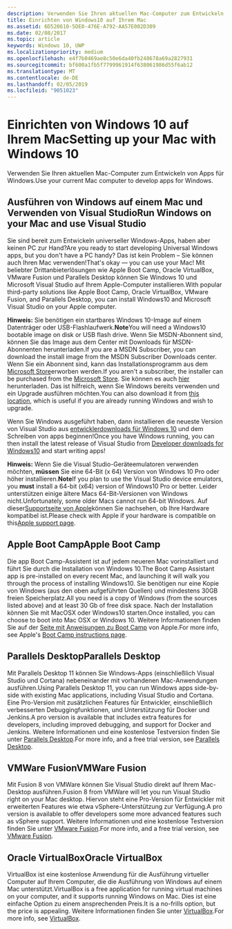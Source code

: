 ```yaml
---
description: Verwenden Sie Ihren aktuellen Mac-Computer zum Entwickeln von Apps für Windows.
title: Einrichten von Windows10 auf Ihrem Mac
ms.assetid: 6D520610-5DE0-476E-A792-AA57E002D309
ms.date: 02/08/2017
ms.topic: article
keywords: Windows 10, UWP
ms.localizationpriority: medium
ms.openlocfilehash: e4f7b0469ae8c50e6da40fb248678a69a2827931
ms.sourcegitcommit: bf600a1fb5f7799961914f638061986d55f6ab12
ms.translationtype: MT
ms.contentlocale: de-DE
ms.lasthandoff: 02/05/2019
ms.locfileid: "9051023"
---
```

# <a name="setting-up-your-mac-with-windows-10"></a><span data-ttu-id="47bf6-104">Einrichten von Windows 10 auf Ihrem Mac</span><span class="sxs-lookup"><span data-stu-id="47bf6-104">Setting up your Mac with Windows 10</span></span>


<span data-ttu-id="47bf6-105">Verwenden Sie Ihren aktuellen Mac-Computer zum Entwickeln von Apps für Windows.</span><span class="sxs-lookup"><span data-stu-id="47bf6-105">Use your current Mac computer to develop apps for Windows.</span></span>

## <a name="run-windows-on-your-mac-and-use-visual-studio"></a><span data-ttu-id="47bf6-106">Ausführen von Windows auf einem Mac und Verwenden von Visual Studio</span><span class="sxs-lookup"><span data-stu-id="47bf6-106">Run Windows on your Mac and use Visual Studio</span></span>

<span data-ttu-id="47bf6-107">Sie sind bereit zum Entwickeln universeller Windows-Apps, haben aber keinen PC zur Hand?</span><span class="sxs-lookup"><span data-stu-id="47bf6-107">Are you ready to start developing Universal Windows apps, but you don't have a PC handy?</span></span> <span data-ttu-id="47bf6-108">Das ist kein Problem – Sie können auch Ihren Mac verwenden!</span><span class="sxs-lookup"><span data-stu-id="47bf6-108">That's okay — you can use your Mac!</span></span> <span data-ttu-id="47bf6-109">Mit beliebter Drittanbieterlösungen wie Apple Boot Camp, Oracle VirtualBox, VMware Fusion und Parallels Desktop können Sie Windows 10 und Microsoft Visual Studio auf Ihrem Apple-Computer installieren.</span><span class="sxs-lookup"><span data-stu-id="47bf6-109">With popular third-party solutions like Apple Boot Camp, Oracle VirtualBox, VMware Fusion, and Parallels Desktop, you can install Windows10 and Microsoft Visual Studio on your Apple computer.</span></span>

<span data-ttu-id="47bf6-110">**Hinweis:** Sie benötigen ein startbares Windows 10-Image auf einem Datenträger oder USB-Flashlaufwerk.</span><span class="sxs-lookup"><span data-stu-id="47bf6-110">**Note**You will need a Windows10 bootable image on disk or USB flash drive.</span></span> <span data-ttu-id="47bf6-111">Wenn Sie MSDN-Abonnent sind, können Sie das Image aus dem Center mit Downloads für MSDN-Abonnenten herunterladen.</span><span class="sxs-lookup"><span data-stu-id="47bf6-111">If you are a MSDN Subscriber, you can download the install image from the MSDN Subscriber Downloads center.</span></span> <span data-ttu-id="47bf6-112">Wenn Sie ein Abonnent sind, kann das Installationsprogramm aus dem [Microsoft Store](https://apps.microsoft.com/windows/app)erworben werden.</span><span class="sxs-lookup"><span data-stu-id="47bf6-112">If you aren't a subscriber, the installer can be purchased from the [Microsoft Store](https://apps.microsoft.com/windows/app).</span></span> <span data-ttu-id="47bf6-113">Sie können es auch [hier](https://go.microsoft.com/fwlink/?LinkId=623906) herunterladen. Das ist hilfreich, wenn Sie Windows bereits verwenden und ein Upgrade ausführen möchten.</span><span class="sxs-lookup"><span data-stu-id="47bf6-113">You can also download it from [this location](https://go.microsoft.com/fwlink/?LinkId=623906), which is useful if you are already running Windows and wish to upgrade.</span></span>

<span data-ttu-id="47bf6-114">Wenn Sie Windows ausgeführt haben, dann installieren die neueste Version von Visual Studio aus [entwicklerdownloads für Windows 10](https://developer.microsoft.com/en-us/windows/downloads) und dem Schreiben von apps beginnen!</span><span class="sxs-lookup"><span data-stu-id="47bf6-114">Once you have Windows running, you can then install the latest release of Visual Studio from [Developer downloads for Windows10](https://developer.microsoft.com/en-us/windows/downloads) and start writing apps!</span></span>

<span data-ttu-id="47bf6-115">**Hinweis:** Wenn Sie die Visual Studio-Geräteemulatoren verwenden möchten, **müssen** Sie eine 64-Bit (x 64) Version von Windows 10 Pro oder höher installieren.</span><span class="sxs-lookup"><span data-stu-id="47bf6-115">**Note**If you plan to use the Visual Studio device emulators, you **must** install a 64-bit (x64) version of Windows10 Pro or better.</span></span> <span data-ttu-id="47bf6-116">Leider unterstützen einige ältere Macs 64-Bit-Versionen von Windows nicht.</span><span class="sxs-lookup"><span data-stu-id="47bf6-116">Unfortunately, some older Macs cannot run 64-bit Windows.</span></span> <span data-ttu-id="47bf6-117">Auf dieser[Supportseite von Apple](https://go.microsoft.com/fwlink/p/?LinkID=397959)können Sie nachsehen, ob Ihre Hardware kompatibel ist.</span><span class="sxs-lookup"><span data-stu-id="47bf6-117">Please check with Apple if your hardware is compatible on this[Apple support page](https://go.microsoft.com/fwlink/p/?LinkID=397959).</span></span>

## <a name="apple-boot-camp"></a><span data-ttu-id="47bf6-118">Apple Boot Camp</span><span class="sxs-lookup"><span data-stu-id="47bf6-118">Apple Boot Camp</span></span>

<span data-ttu-id="47bf6-119">Die app Boot Camp-Assistent ist auf jedem neueren Mac vorinstalliert und führt Sie durch die Installation von Windows 10.</span><span class="sxs-lookup"><span data-stu-id="47bf6-119">The Boot Camp Assistant app is pre-installed on every recent Mac, and launching it will walk you through the process of installing Windows10.</span></span> <span data-ttu-id="47bf6-120">Sie benötigen nur eine Kopie von Windows (aus den oben aufgeführten Quellen) und mindestens 30GB freien Speicherplatz.</span><span class="sxs-lookup"><span data-stu-id="47bf6-120">All you need is a copy of Windows (from the sources listed above) and at least 30 Gb of free disk space.</span></span> <span data-ttu-id="47bf6-121">Nach der Installation können Sie mit MacOSX oder Windows10 starten.</span><span class="sxs-lookup"><span data-stu-id="47bf6-121">Once installed, you can choose to boot into Mac OSX or Windows 10.</span></span> <span data-ttu-id="47bf6-122">Weitere Informationen finden Sie auf der [Seite mit Anweisungen zu Boot Camp](https://go.microsoft.com/fwlink/?LinkId=623912) von Apple.</span><span class="sxs-lookup"><span data-stu-id="47bf6-122">For more info, see Apple's [Boot Camp instructions page](https://go.microsoft.com/fwlink/?LinkId=623912).</span></span>

## <a name="parallels-desktop"></a><span data-ttu-id="47bf6-123">Parallels Desktop</span><span class="sxs-lookup"><span data-stu-id="47bf6-123">Parallels Desktop</span></span>

<span data-ttu-id="47bf6-124">Mit Parallels Desktop 11 können Sie Windows-Apps (einschließlich Visual Studio und Cortana) nebeneinander mit vorhandenen Mac-Anwendungen ausführen.</span><span class="sxs-lookup"><span data-stu-id="47bf6-124">Using Parallels Desktop 11, you can run Windows apps side-by-side with existing Mac applications, including Visual Studio and Cortana.</span></span> <span data-ttu-id="47bf6-125">Eine Pro-Version mit zusätzlichen Features für Entwickler, einschließlich verbesserten Debuggingfunktionen, und Unterstützung für Docker und Jenkins.</span><span class="sxs-lookup"><span data-stu-id="47bf6-125">A pro version is available that includes extra features for developers, including improved debugging, and support for Docker and Jenkins.</span></span> <span data-ttu-id="47bf6-126">Weitere Informationen und eine kostenlose Testversion finden Sie unter [Parallels Desktop](https://go.microsoft.com/fwlink/p/?LinkId=281827).</span><span class="sxs-lookup"><span data-stu-id="47bf6-126">For more info, and a free trial version, see [Parallels Desktop](https://go.microsoft.com/fwlink/p/?LinkId=281827).</span></span>

## <a name="vmware-fusion"></a><span data-ttu-id="47bf6-127">VMWare Fusion</span><span class="sxs-lookup"><span data-stu-id="47bf6-127">VMWare Fusion</span></span>

<span data-ttu-id="47bf6-128">Mit Fusion 8 von VMWare können Sie Visual Studio direkt auf Ihrem Mac-Desktop ausführen.</span><span class="sxs-lookup"><span data-stu-id="47bf6-128">Fusion 8 from VMWare will let you run Visual Studio right on your Mac desktop.</span></span> <span data-ttu-id="47bf6-129">Hiervon steht eine Pro-Version für Entwickler mit erweiterten Features wie etwa vSphere-Unterstützung zur Verfügung.</span><span class="sxs-lookup"><span data-stu-id="47bf6-129">A pro version is available to offer developers some more advanced features such as vSphere support.</span></span> <span data-ttu-id="47bf6-130">Weitere Informationen und eine kostenlose Testversion finden Sie unter [VMware Fusion](https://go.microsoft.com/fwlink/p/?LinkId=281826).</span><span class="sxs-lookup"><span data-stu-id="47bf6-130">For more info, and a free trial version, see [VMware Fusion](https://go.microsoft.com/fwlink/p/?LinkId=281826).</span></span>

## <a name="oracle-virtualbox"></a><span data-ttu-id="47bf6-131">Oracle VirtualBox</span><span class="sxs-lookup"><span data-stu-id="47bf6-131">Oracle VirtualBox</span></span>

<span data-ttu-id="47bf6-132">VirtualBox ist eine kostenlose Anwendung für die Ausführung virtueller Computer auf Ihrem Computer, die die Ausführung von Windows auf einem Mac unterstützt.</span><span class="sxs-lookup"><span data-stu-id="47bf6-132">VirtualBox is a free application for running virtual machines on your computer, and it supports running Windows on Mac.</span></span> <span data-ttu-id="47bf6-133">Dies ist eine einfache Option zu einem ansprechenden Preis.</span><span class="sxs-lookup"><span data-stu-id="47bf6-133">It is a no-frills option, but the price is appealing.</span></span> <span data-ttu-id="47bf6-134">Weitere Informationen finden Sie unter [VirtualBox](https://go.microsoft.com/fwlink/p/?LinkId=280599).</span><span class="sxs-lookup"><span data-stu-id="47bf6-134">For more info, see [VirtualBox](https://go.microsoft.com/fwlink/p/?LinkId=280599).</span></span>


